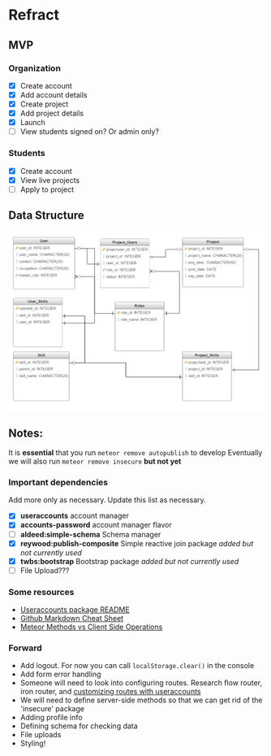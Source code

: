 # Refract
## MVP
### Organization
- [x] Create account
- [x] Add account details
- [x] Create project
- [x] Add project details
- [x] Launch
- [ ] View students signed on? Or admin only?
### Students
- [x] Create account
- [x] View live projects
- [ ] Apply to project

## Data Structure
![Data Structure](./data_structure3_1024.png?raw=true "Data Structure")

## Notes:
It is **essential** that you run `meteor remove autopublish` to develop
Eventually we will also run `meteor remove insecure` **but not yet**

### Important dependencies
Add more only as necessary. Update this list as necessary.
- [x] **useraccounts** account manager
- [x] **accounts-password** account manager flavor
- [ ] **aldeed:simple-schema** Schema manager
- [x] **reywood:publish-composite** Simple reactive join package _added but not currently used_
- [x] **twbs:bootstrap** Bootstrap package _added but not currently used_
- [ ] File Upload???

### Some resources
- [Useraccounts package README](https://github.com/meteor-useraccounts/core/blob/master/Guide.md)
- [Github Markdown Cheat Sheet](https://github.com/adam-p/markdown-here/wiki/Markdown-Cheatsheet#links)
- [Meteor Methods vs Client Side Operations](https://www.discovermeteor.com/blog/meteor-methods-client-side-operations/)

### Forward
- Add logout. For now you can call `localStorage.clear()` in the console
- Add form error handling
- Someone will need to look into configuring routes. Research flow router, iron router, and [customizing routes with useraccounts](https://guide.meteor.com/accounts.html#useraccounts-customizing-routes)
- We will need to define server-side methods so that we can get rid of the 'insecure' package
- Adding profile info
- Defining schema for checking data
- File uploads
- Styling!
